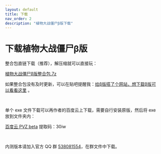 ```yaml
---
layout: default
title: 下载
nav_order: 2
description: "植物大战僵尸β版下载"
---
```


# 下载植物大战僵尸β版

整合包直链下载（推荐），解压缩就可以直接玩：

[植物大战僵尸β版整合包.7z](https://glavo-mirrors.oss-cn-beijing.aliyuncs.com/pvz-beta/5.60/%E6%A4%8D%E7%89%A9%E5%A4%A7%E6%88%98%E5%83%B5%E5%B0%B8%CE%B2%E7%89%88%E6%95%B4%E5%90%88%E5%8C%85.7z)

如果整合包没有及时更新，可以在贴吧提醒我：[给β版搭了个网站，想下载β版可以看看这里](https://tieba.baidu.com/p/6473144188) 。

<br/>

单个 exe 文件下载可以再作者的百度云上下载，需要自行安装原版，然后将 exe 放到文件夹内：

[百度云 PVZ beta](https://pan.baidu.com/s/1Zpbiy_4ZH7dt1FPhghJ2Fg) 提取码：30iw

<br/>

内测版本请加入官方 QQ 群 [538081554](https://jq.qq.com/?_wv=1027&k=5aAFsMt)，在群文件中下载。
